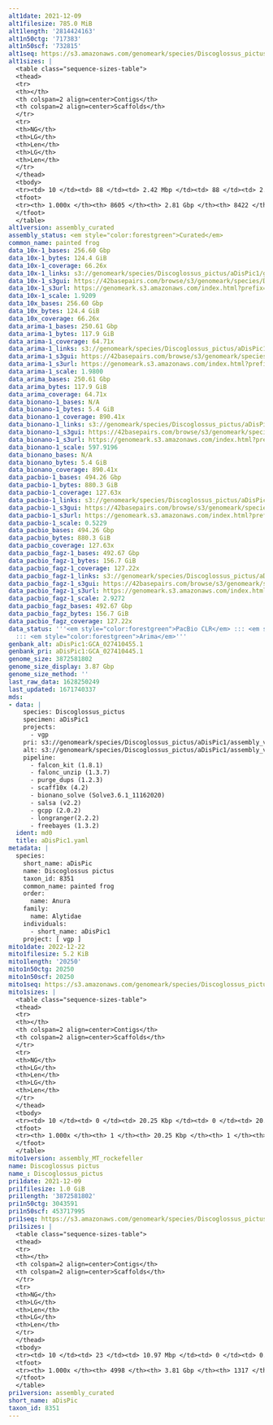 ```yaml
---
alt1date: 2021-12-09
alt1filesize: 785.0 MiB
alt1length: '2814424163'
alt1n50ctg: '717383'
alt1n50scf: '732815'
alt1seq: https://s3.amazonaws.com/genomeark/species/Discoglossus_pictus/aDisPic1/assembly_curated/aDisPic1.alt.cur.20211209.fasta.gz
alt1sizes: |
  <table class="sequence-sizes-table">
  <thead>
  <tr>
  <th></th>
  <th colspan=2 align=center>Contigs</th>
  <th colspan=2 align=center>Scaffolds</th>
  </tr>
  <tr>
  <th>NG</th>
  <th>LG</th>
  <th>Len</th>
  <th>LG</th>
  <th>Len</th>
  </tr>
  </thead>
  <tbody>
  <tr><td> 10 </td><td> 88 </td><td> 2.42 Mbp </td><td> 88 </td><td> 2.43 Mbp </td></tr><tr><td> 20 </td><td> 236 </td><td> 1.59 Mbp </td><td> 234 </td><td> 1.60 Mbp </td></tr><tr><td> 30 </td><td> 438 </td><td> 1.21 Mbp </td><td> 435 </td><td> 1.23 Mbp </td></tr><tr><td> 40 </td><td> 705 </td><td> 0.93 Mbp </td><td> 699 </td><td> 0.94 Mbp </td></tr><tr style="background-color:#cccccc;"><td> 50 </td><td> 1049 </td><td> 0.72 Mbp </td><td> 1038 </td><td> 0.73 Mbp </td></tr><tr><td> 60 </td><td> 1501 </td><td> 0.54 Mbp </td><td> 1480 </td><td> 0.55 Mbp </td></tr><tr><td> 70 </td><td> 2113 </td><td> 386.91 Kbp </td><td> 2080 </td><td> 395.80 Kbp </td></tr><tr><td> 80 </td><td> 3004 </td><td> 256.12 Kbp </td><td> 2951 </td><td> 262.30 Kbp </td></tr><tr><td> 90 </td><td> 4506 </td><td> 133.98 Kbp </td><td> 4419 </td><td> 137.72 Kbp </td></tr><tr><td> 100 </td><td> 8604 </td><td> 329  bp </td><td> 8421 </td><td> 329  bp </td></tr></tbody>
  <tfoot>
  <tr><th> 1.000x </th><th> 8605 </th><th> 2.81 Gbp </th><th> 8422 </th><th> 2.81 Gbp </th></tr>
  </tfoot>
  </table>
alt1version: assembly_curated
assembly_status: <em style="color:forestgreen">Curated</em>
common_name: painted frog
data_10x-1_bases: 256.60 Gbp
data_10x-1_bytes: 124.4 GiB
data_10x-1_coverage: 66.26x
data_10x-1_links: s3://genomeark/species/Discoglossus_pictus/aDisPic1/genomic_data/10x/<br>
data_10x-1_s3gui: https://42basepairs.com/browse/s3/genomeark/species/Discoglossus_pictus/aDisPic1/genomic_data/10x/
data_10x-1_s3url: https://genomeark.s3.amazonaws.com/index.html?prefix=species/Discoglossus_pictus/aDisPic1/genomic_data/10x/
data_10x-1_scale: 1.9209
data_10x_bases: 256.60 Gbp
data_10x_bytes: 124.4 GiB
data_10x_coverage: 66.26x
data_arima-1_bases: 250.61 Gbp
data_arima-1_bytes: 117.9 GiB
data_arima-1_coverage: 64.71x
data_arima-1_links: s3://genomeark/species/Discoglossus_pictus/aDisPic1/genomic_data/arima/<br>
data_arima-1_s3gui: https://42basepairs.com/browse/s3/genomeark/species/Discoglossus_pictus/aDisPic1/genomic_data/arima/
data_arima-1_s3url: https://genomeark.s3.amazonaws.com/index.html?prefix=species/Discoglossus_pictus/aDisPic1/genomic_data/arima/
data_arima-1_scale: 1.9800
data_arima_bases: 250.61 Gbp
data_arima_bytes: 117.9 GiB
data_arima_coverage: 64.71x
data_bionano-1_bases: N/A
data_bionano-1_bytes: 5.4 GiB
data_bionano-1_coverage: 890.41x
data_bionano-1_links: s3://genomeark/species/Discoglossus_pictus/aDisPic1/genomic_data/bionano/<br>
data_bionano-1_s3gui: https://42basepairs.com/browse/s3/genomeark/species/Discoglossus_pictus/aDisPic1/genomic_data/bionano/
data_bionano-1_s3url: https://genomeark.s3.amazonaws.com/index.html?prefix=species/Discoglossus_pictus/aDisPic1/genomic_data/bionano/
data_bionano-1_scale: 597.9196
data_bionano_bases: N/A
data_bionano_bytes: 5.4 GiB
data_bionano_coverage: 890.41x
data_pacbio-1_bases: 494.26 Gbp
data_pacbio-1_bytes: 880.3 GiB
data_pacbio-1_coverage: 127.63x
data_pacbio-1_links: s3://genomeark/species/Discoglossus_pictus/aDisPic1/genomic_data/pacbio/<br>
data_pacbio-1_s3gui: https://42basepairs.com/browse/s3/genomeark/species/Discoglossus_pictus/aDisPic1/genomic_data/pacbio/
data_pacbio-1_s3url: https://genomeark.s3.amazonaws.com/index.html?prefix=species/Discoglossus_pictus/aDisPic1/genomic_data/pacbio/
data_pacbio-1_scale: 0.5229
data_pacbio_bases: 494.26 Gbp
data_pacbio_bytes: 880.3 GiB
data_pacbio_coverage: 127.63x
data_pacbio_fagz-1_bases: 492.67 Gbp
data_pacbio_fagz-1_bytes: 156.7 GiB
data_pacbio_fagz-1_coverage: 127.22x
data_pacbio_fagz-1_links: s3://genomeark/species/Discoglossus_pictus/aDisPic1/genomic_data/pacbio_fagz/<br>
data_pacbio_fagz-1_s3gui: https://42basepairs.com/browse/s3/genomeark/species/Discoglossus_pictus/aDisPic1/genomic_data/pacbio_fagz/
data_pacbio_fagz-1_s3url: https://genomeark.s3.amazonaws.com/index.html?prefix=species/Discoglossus_pictus/aDisPic1/genomic_data/pacbio_fagz/
data_pacbio_fagz-1_scale: 2.9272
data_pacbio_fagz_bases: 492.67 Gbp
data_pacbio_fagz_bytes: 156.7 GiB
data_pacbio_fagz_coverage: 127.22x
data_status: '''<em style="color:forestgreen">PacBio CLR</em> ::: <em style="color:forestgreen">10x</em>
  ::: <em style="color:forestgreen">Arima</em>'''
genbank_alt: aDisPic1:GCA_027410455.1
genbank_pri: aDisPic1:GCA_027410445.1
genome_size: 3872581802
genome_size_display: 3.87 Gbp
genome_size_method: ''
last_raw_data: 1628250249
last_updated: 1671740337
mds:
- data: |
    species: Discoglossus_pictus
    specimen: aDisPic1
    projects:
      - vgp
    pri: s3://genomeark/species/Discoglossus_pictus/aDisPic1/assembly_vgp_standard_1.6/aDisPic1.pri.20210803.fasta.gz
    alt: s3://genomeark/species/Discoglossus_pictus/aDisPic1/assembly_vgp_standard_1.6/aDisPic1.alt.20210803.fasta.gz
    pipeline:
      - falcon_kit (1.8.1)
      - falonc_unzip (1.3.7)
      - purge_dups (1.2.3)
      - scaff10x (4.2)
      - bionano_solve (Solve3.6.1_11162020)
      - salsa (v2.2)
      - gcpp (2.0.2)
      - longranger(2.2.2)
      - freebayes (1.3.2)
  ident: md0
  title: aDisPic1.yaml
metadata: |
  species:
    short_name: aDisPic
    name: Discoglossus pictus
    taxon_id: 8351
    common_name: painted frog
    order:
      name: Anura
    family:
      name: Alytidae
    individuals:
      - short_name: aDisPic1
    project: [ vgp ]
mito1date: 2022-12-22
mito1filesize: 5.2 KiB
mito1length: '20250'
mito1n50ctg: 20250
mito1n50scf: 20250
mito1seq: https://s3.amazonaws.com/genomeark/species/Discoglossus_pictus/aDisPic1/assembly_MT_rockefeller/aDisPic1.MT.20221222.fasta.gz
mito1sizes: |
  <table class="sequence-sizes-table">
  <thead>
  <tr>
  <th></th>
  <th colspan=2 align=center>Contigs</th>
  <th colspan=2 align=center>Scaffolds</th>
  </tr>
  <tr>
  <th>NG</th>
  <th>LG</th>
  <th>Len</th>
  <th>LG</th>
  <th>Len</th>
  </tr>
  </thead>
  <tbody>
  <tr><td> 10 </td><td> 0 </td><td> 20.25 Kbp </td><td> 0 </td><td> 20.25 Kbp </td></tr><tr><td> 20 </td><td> 0 </td><td> 20.25 Kbp </td><td> 0 </td><td> 20.25 Kbp </td></tr><tr><td> 30 </td><td> 0 </td><td> 20.25 Kbp </td><td> 0 </td><td> 20.25 Kbp </td></tr><tr><td> 40 </td><td> 0 </td><td> 20.25 Kbp </td><td> 0 </td><td> 20.25 Kbp </td></tr><tr style="background-color:#cccccc;"><td> 50 </td><td> 0 </td><td style="background-color:#ff8888;"> 20.25 Kbp </td><td> 0 </td><td style="background-color:#ff8888;"> 20.25 Kbp </td></tr><tr><td> 60 </td><td> 0 </td><td> 20.25 Kbp </td><td> 0 </td><td> 20.25 Kbp </td></tr><tr><td> 70 </td><td> 0 </td><td> 20.25 Kbp </td><td> 0 </td><td> 20.25 Kbp </td></tr><tr><td> 80 </td><td> 0 </td><td> 20.25 Kbp </td><td> 0 </td><td> 20.25 Kbp </td></tr><tr><td> 90 </td><td> 0 </td><td> 20.25 Kbp </td><td> 0 </td><td> 20.25 Kbp </td></tr><tr><td> 100 </td><td> 0 </td><td> 20.25 Kbp </td><td> 0 </td><td> 20.25 Kbp </td></tr></tbody>
  <tfoot>
  <tr><th> 1.000x </th><th> 1 </th><th> 20.25 Kbp </th><th> 1 </th><th> 20.25 Kbp </th></tr>
  </tfoot>
  </table>
mito1version: assembly_MT_rockefeller
name: Discoglossus pictus
name_: Discoglossus_pictus
pri1date: 2021-12-09
pri1filesize: 1.0 GiB
pri1length: '3872581802'
pri1n50ctg: 3043591
pri1n50scf: 453717995
pri1seq: https://s3.amazonaws.com/genomeark/species/Discoglossus_pictus/aDisPic1/assembly_curated/aDisPic1.pri.cur.20211209.fasta.gz
pri1sizes: |
  <table class="sequence-sizes-table">
  <thead>
  <tr>
  <th></th>
  <th colspan=2 align=center>Contigs</th>
  <th colspan=2 align=center>Scaffolds</th>
  </tr>
  <tr>
  <th>NG</th>
  <th>LG</th>
  <th>Len</th>
  <th>LG</th>
  <th>Len</th>
  </tr>
  </thead>
  <tbody>
  <tr><td> 10 </td><td> 23 </td><td> 10.97 Mbp </td><td> 0 </td><td> 0.57 Gbp </td></tr><tr><td> 20 </td><td> 65 </td><td> 7.67 Mbp </td><td> 1 </td><td> 479.18 Mbp </td></tr><tr><td> 30 </td><td> 126 </td><td> 5.33 Mbp </td><td> 2 </td><td> 454.65 Mbp </td></tr><tr><td> 40 </td><td> 206 </td><td> 4.17 Mbp </td><td> 3 </td><td> 453.72 Mbp </td></tr><tr style="background-color:#cccccc;"><td> 50 </td><td> 312 </td><td style="background-color:#88ff88;"> 3.04 Mbp </td><td> 3 </td><td style="background-color:#88ff88;"> 453.72 Mbp </td></tr><tr><td> 60 </td><td> 457 </td><td> 2.25 Mbp </td><td> 4 </td><td> 403.84 Mbp </td></tr><tr><td> 70 </td><td> 660 </td><td> 1.54 Mbp </td><td> 6 </td><td> 246.79 Mbp </td></tr><tr><td> 80 </td><td> 976 </td><td> 0.94 Mbp </td><td> 7 </td><td> 204.09 Mbp </td></tr><tr><td> 90 </td><td> 1592 </td><td> 395.50 Kbp </td><td> 11 </td><td> 90.67 Mbp </td></tr><tr><td> 100 </td><td> 4997 </td><td> 18  bp </td><td> 1316 </td><td> 202  bp </td></tr></tbody>
  <tfoot>
  <tr><th> 1.000x </th><th> 4998 </th><th> 3.81 Gbp </th><th> 1317 </th><th> 3.87 Gbp </th></tr>
  </tfoot>
  </table>
pri1version: assembly_curated
short_name: aDisPic
taxon_id: 8351
---
```

